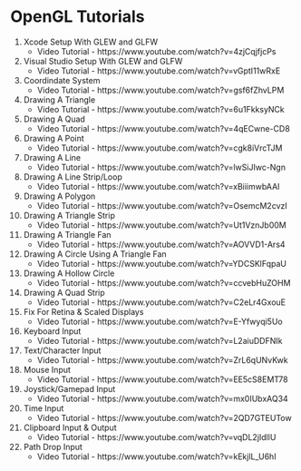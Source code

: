 # OpenGL Tutorials

<ol>
  <li>
    Xcode Setup With GLEW and GLFW
    <ul>
      <li>Video Tutorial - https://www.youtube.com/watch?v=4zjCqjfjcPs</li>
    </ul>
  </li>
  
  <li>
    Visual Studio Setup With GLEW and GLFW
    <ul>
      <li>Video Tutorial - https://www.youtube.com/watch?v=vGptI11wRxE</li>
    </ul>
  </li>
  
  <li>
    Coordindate System
    <ul>
      <li>Video Tutorial - https://www.youtube.com/watch?v=gsf6fZhvLPM</li>
    </ul>
  </li>
  
  <li>
    Drawing A Triangle
    <ul>
      <li>Video Tutorial - https://www.youtube.com/watch?v=6u1FkksyNCk</li>
    </ul>
  </li>
  
  <li>
    Drawing A Quad
    <ul>
      <li>Video Tutorial - https://www.youtube.com/watch?v=4qECwne-CD8</li>
    </ul>
  </li>
  
  <li>
    Drawing A Point
    <ul>
      <li>Video Tutorial - https://www.youtube.com/watch?v=cgk8iVrcTJM</li>
    </ul>
  </li>
  
  <li>
    Drawing A Line
    <ul>
      <li>Video Tutorial - https://www.youtube.com/watch?v=lwSiJIwc-Ngn</li>
    </ul>
  </li>
  
  <li>
    Drawing A Line Strip/Loop
    <ul>
      <li>Video Tutorial - https://www.youtube.com/watch?v=xBiiimwbAAI</li>
    </ul>
  </li>
  
  <li>
    Drawing A Polygon
    <ul>
      <li>Video Tutorial - https://www.youtube.com/watch?v=OsemcM2cvzI</li>
    </ul>
  </li>
  
  <li>
    Drawing A Triangle Strip
    <ul>
      <li>Video Tutorial - https://www.youtube.com/watch?v=Ut1VznJb00M</li>
    </ul>
  </li>
  
  <li>
    Drawing A Triangle Fan
    <ul>
      <li>Video Tutorial - https://www.youtube.com/watch?v=AOVVD1-Ars4</li>
    </ul>
  </li>
  
  <li>
    Drawing A Circle Using A Triangle Fan
    <ul>
      <li>Video Tutorial - https://www.youtube.com/watch?v=YDCSKlFqpaU</li>
    </ul>
  </li>
  
  <li>
    Drawing A Hollow Circle
    <ul>
      <li>Video Tutorial - https://www.youtube.com/watch?v=ccvebHuZOHM</li>
    </ul>
  </li>
  
  <li>
    Drawing A Quad Strip
    <ul>
      <li>Video Tutorial - https://www.youtube.com/watch?v=C2eLr4GxouE</li>
    </ul>
  </li>
  
  <li>
    Fix For Retina & Scaled Displays
    <ul>
      <li>Video Tutorial - https://www.youtube.com/watch?v=E-Yfwyqi5Uo</li>
    </ul>
  </li>
  
  <li>
    Keyboard Input
    <ul>
      <li>Video Tutorial - https://www.youtube.com/watch?v=L2aiuDDFNIk</li>
    </ul>
  </li>
  
  <li>
    Text/Character Input
    <ul>
      <li>Video Tutorial - https://www.youtube.com/watch?v=ZrL6qUNvKwk</li>
    </ul>
  </li>
  
  <li>
    Mouse Input
    <ul>
      <li>Video Tutorial - https://www.youtube.com/watch?v=EE5cS8EMT78</li>
    </ul>
  </li>
  
  <li>
    Joystick/Gamepad Input
    <ul>
      <li>Video Tutorial - https://www.youtube.com/watch?v=mx0IUbxAQ34</li>
    </ul>
  </li>
  
  <li>
    Time Input
    <ul>
      <li>Video Tutorial - https://www.youtube.com/watch?v=2QD7GTEUTow
    </ul>
  </li>
  
  <li>
    Clipboard Input & Output
    <ul>
      <li>Video Tutorial - https://www.youtube.com/watch?v=vqDL2jIdllU
    </ul>
  </li>
  
  <li>
    Path Drop Input
    <ul>
      <li>Video Tutorial - https://www.youtube.com/watch?v=kEkjlL_U6hI
    </ul>
  </li>
<ol>
